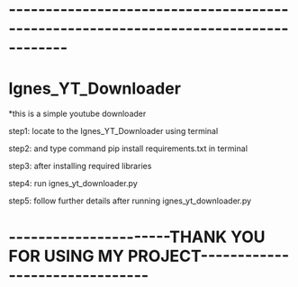 # ------------------------------------------------------------------------------------
# Ignes_YT_Downloader

*this is a simple youtube downloader

step1:  locate to the Ignes_YT_Downloader using terminal

step2:  and type command pip install requirements.txt in terminal

step3:  after installing required libraries 

step4:  run ignes_yt_downloader.py

step5:  follow further details after running ignes_yt_downloader.py



# ----------------------THANK YOU FOR USING MY PROJECT-------------------------------
